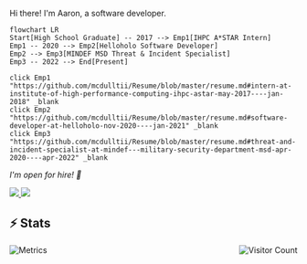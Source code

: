 Hi there! I'm Aaron, a software developer.

```mermaid
flowchart LR
Start[High School Graduate] -- 2017 --> Emp1[IHPC A*STAR Intern] 
Emp1 -- 2020 --> Emp2[Helloholo Software Developer]
Emp2 --> Emp3[MINDEF MSD Threat & Incident Specialist]
Emp3 -- 2022 --> End[Present]

click Emp1 "https://github.com/mcdulltii/Resume/blob/master/resume.md#intern-at-institute-of-high-performance-computing-ihpc-astar-may-2017----jan-2018" _blank
click Emp2 "https://github.com/mcdulltii/Resume/blob/master/resume.md#software-developer-at-helloholo-nov-2020----jan-2021" _blank
click Emp3 "https://github.com/mcdulltii/Resume/blob/master/resume.md#threat-and-incident-specialist-at-mindef---military-security-department-msd-apr-2020----apr-2022" _blank
```

<i>I'm open for hire! :eyes:</i>

<a target="_blank" href="https://instagram.com/aaronti_">
  <img src="https://img.shields.io/badge/aaronti_%20-%23FFD1DC.svg?&style=for-the-badge&logo=Instagram&logoColor=black"/>
</a>
<a target="_blank" href="https://mcdulltii.github.io">
  <img src="https://img.shields.io/badge/portfolio%20-%23BEAEE2.svg?&style=for-the-badge"/>
</a>

## ⚡ Stats
![Metrics](https://metrics.lecoq.io/mcdulltii?template=classic&base.activity=0&base.community=0&base.metadata=0&languages=1&stars=1&lines=1&languages.ignored=Javascript&stars.limit=2)
<img align="right" src="https://visitor-badge.laobi.icu/badge?page_id=mcdulltii" alt="Visitor Count" />
